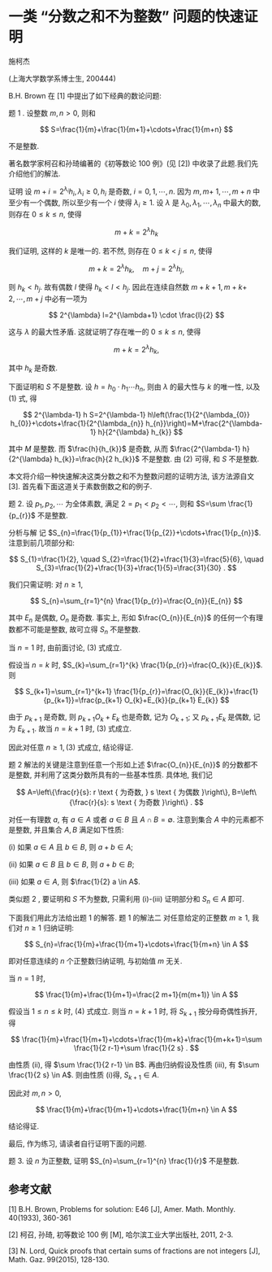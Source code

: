 # 一类 “分数之和不为整数” 问题的快速证明 

施柯杰

(上海大学数学系博士生, 200444)

B.H. Brown 在 [1] 中提出了如下经典的数论问题:

题 1 . 设整数 $m, n>0$, 则和

$$
S=\frac{1}{m}+\frac{1}{m+1}+\cdots+\frac{1}{m+n}
$$

不是整数.

著名数学家柯召和孙琦编著的《初等数论 100 例》(见 [2]) 中收录了此题.我们先介绍他们的解法.

证明 设 $m+i=2^{\lambda_{i}} h_{i}, \lambda_{i} \geq 0, h_{i}$ 是奇数, $i=0,1, \cdots, n$. 因为 $m, m+$ $1, \cdots, m+n$ 中至少有一个偶数, 所以至少有一个 $i$ 使得 $\lambda_{i} \geq 1$. 设 $\lambda$ 是 $\lambda_{0}, \lambda_{1}, \cdots, \lambda_{n}$ 中最大的数, 则存在 $0 \leq k \leq n$, 使得

$$
m+k=2^{\lambda} h_{k}
$$

我们证明, 这样的 $k$ 是唯一的. 若不然, 则存在 $0 \leq k<j \leq n$, 使得

$$
m+k=2^{\lambda} h_{k}, \quad m+j=2^{\lambda} h_{j},
$$

则 $h_{k}<h_{j}$. 故有偶数 $l$ 使得 $h_{k}<l<h_{j}$. 因此在连续自然数 $m+k+1, m+k+$ $2, \cdots, m+j$ 中必有一项为

$$
2^{\lambda} l=2^{\lambda+1} \cdot \frac{l}{2}
$$

这与 $\lambda$ 的最大性矛盾. 这就证明了存在唯一的 $0 \leq k \leq n$, 使得

$$
m+k=2^{\lambda} h_{k},
$$

其中 $h_{k}$ 是奇数.

下面证明和 $S$ 不是整数. 设 $h=h_{0} \cdot h_{1} \cdots h_{n}$, 则由 $\lambda$ 的最大性与 $k$ 的唯一性, 以及 (1) 式, 得

$$
2^{\lambda-1} h S=2^{\lambda-1} h\left(\frac{1}{2^{\lambda_{0}} h_{0}}+\cdots+\frac{1}{2^{\lambda_{n}} h_{n}}\right)=M+\frac{2^{\lambda-1} h}{2^{\lambda} h_{k}}
$$

其中 $M$ 是整数. 而 $\frac{h}{h_{k}}$ 是奇数, 从而 $\frac{2^{\lambda-1} h}{2^{\lambda} h_{k}}=\frac{h}{2 h_{k}}$ 不是整数. 由 (2) 可得, 和 $S$ 不是整数.

本文将介绍一种快速解决这类分数之和不为整数问题的证明方法, 该方法源自文 [3]. 首先看下面这道关于素数倒数之和的例子.

题 2. 设 $p_{1}, p_{2}, \cdots$ 为全体素数, 满足 $2=p_{1}<p_{2}<\cdots$, 则和 $S=\sum \frac{1}{p_{r}}$ 不是整数.

分析与解 记 $S_{n}=\frac{1}{p_{1}}+\frac{1}{p_{2}}+\cdots+\frac{1}{p_{n}}$. 注意到前几项部分和:

$$
S_{1}=\frac{1}{2}, \quad S_{2}=\frac{1}{2}+\frac{1}{3}=\frac{5}{6}, \quad S_{3}=\frac{1}{2}+\frac{1}{3}+\frac{1}{5}=\frac{31}{30} .
$$

我们只需证明: 对 $n \geq 1$,

$$
S_{n}=\sum_{r=1}^{n} \frac{1}{p_{r}}=\frac{O_{n}}{E_{n}}
$$

其中 $E_{n}$ 是偶数, $O_{n}$ 是奇数. 事实上, 形如 $\frac{O_{n}}{E_{n}}$ 的任何一个有理数都不可能是整数, 故可立得 $S_{n}$ 不是整数.

当 $n=1$ 时, 由前面讨论, (3) 式成立.

假设当 $n=k$ 时, $S_{k}=\sum_{r=1}^{k} \frac{1}{p_{r}}=\frac{O_{k}}{E_{k}}$. 则

$$
S_{k+1}=\sum_{r=1}^{k+1} \frac{1}{p_{r}}=\frac{O_{k}}{E_{k}}+\frac{1}{p_{k+1}}=\frac{p_{k+1} O_{k}+E_{k}}{p_{k+1} E_{k}}
$$

由于 $p_{k+1}$ 是奇数, 则 $p_{k+1} O_{k}+E_{k}$ 也是奇数, 记为 $O_{k+1}$; 又 $p_{k+1} E_{k}$ 是偶数, 记为 $E_{k+1}$. 故当 $n=k+1$ 时, (3) 式成立.

因此对任意 $n \geq 1,(3)$ 式成立, 结论得证.

题 2 解法的关键是注意到任意一个形如上述 $\frac{O_{n}}{E_{n}}$ 的分数都不是整数, 并利用了这类分数所具有的一些基本性质. 具体地, 我们记

$$
A=\left\{\frac{r}{s}: r \text { 为奇数, } s \text { 为偶数 }\right\}, B=\left\{\frac{r}{s}: s \text { 为奇数 }\right\} .
$$

对任一有理数 $a$, 有 $a \in A$ 或者 $a \in B$ 且 $A \cap B=\emptyset$. 注意到集合 $A$ 中的元素都不是整数, 并且集合 $A, B$ 满足如下性质:

(i) 如果 $a \in A$ 且 $b \in B$, 则 $a+b \in A$;

(ii) 如果 $a \in B$ 且 $b \in B$, 则 $a+b \in B$;

(iii) 如果 $a \in A$, 则 $\frac{1}{2} a \in A$.

类似题 2 , 要证明和 $S$ 不为整数, 只需利用 (i)-(iii) 证明部分和 $S_{n} \in A$ 即可.

下面我们用此方法给出题 1 的解答.
题 1 的解法二 对任意给定的正整数 $m \geq 1$, 我们对 $n \geq 1$ 归纳证明:

$$
S_{n}=\frac{1}{m}+\frac{1}{m+1}+\cdots+\frac{1}{m+n} \in A
$$

即对任意连续的 $n$ 个正整数归纳证明, 与初始值 $m$ 无关.

当 $n=1$ 时,

$$
\frac{1}{m}+\frac{1}{m+1}=\frac{2 m+1}{m(m+1)} \in A
$$

假设当 $1 \leq n \leq k$ 时, (4) 式成立. 则当 $n=k+1$ 时, 将 $S_{k+1}$ 按分母奇偶性拆开, 得

$$
\frac{1}{m}+\frac{1}{m+1}+\cdots+\frac{1}{m+k}+\frac{1}{m+k+1}=\sum \frac{1}{2 r-1}+\sum \frac{1}{2 s} .
$$

由性质 (ii), 得 $\sum \frac{1}{2 r-1} \in B$. 再由归纳假设及性质 (iii), 有 $\sum \frac{1}{2 s} \in A$. 则由性质 (i)得, $S_{k+1} \in A$.

因此对 $m, n>0$,

$$
\frac{1}{m}+\frac{1}{m+1}+\cdots+\frac{1}{m+n} \in A
$$

结论得证.

最后, 作为练习, 请读者自行证明下面的问题.

题 3. 设 $n$ 为正整数, 证明 $S_{n}=\sum_{r=1}^{n} \frac{1}{r}$ 不是整数.

## 参考文献

[1] B.H. Brown, Problems for solution: E46 [J], Amer. Math. Monthly. 40(1933), 360-361

[2] 柯召, 孙琦, 初等数论 100 例 [M], 哈尔滨工业大学出版社, 2011, 2-3.

[3] N. Lord, Quick proofs that certain sums of fractions are not integers [J], Math. Gaz. 99(2015), 128-130.

